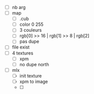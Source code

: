 - [ ] nb arg
 - [ ] map
	 - [ ] .cub
	 - [ ] color 0 255
	 - [ ] 3 couleurs
	 - [ ] rgb[0] >> 16 | rgb[1] >> 8 | rgb[2]
	 - [ ] pas dupe
 - [ ] file exist
 - [ ] 4 textures
	 - [ ] xpm
	 - [ ] no dupe north
- [ ] mlx
	- [ ] init texture
	- [ ] xpm to image
	- [ ] 